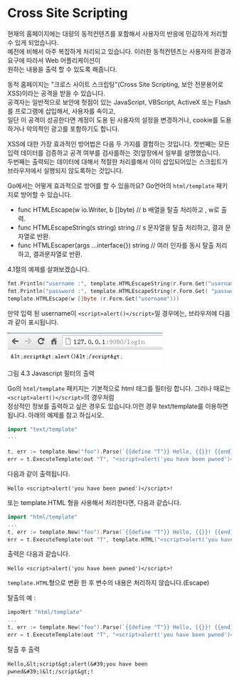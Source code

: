 # Cross Site Scripting

현재의 홈페이지에는 대량의 동적컨텐츠를 포함해서 사용자의 반응에 민감하게 처리할 수 있게 되었습니다.    
예전에 비해서 아주 복잡하게 처리되고 있습니다. 이러한 동적컨텐츠는 사용자의 환경과 요구에 따라서  Web 어플리케이션이   
원하는 내용을 출력 할 수 있도록 해줍니다.    

동적 홈페이지는 "크로스 사이트 스크립팅"(Cross Site Scripting,  보안 전문용어로 XSS)이라는 공격을 받을 수 있습니다.   
공격자는 일반적으로 보안에 헛점이 있는 JavaScript, VBScript, ActiveX 또는 Flash를 프로그램에 삽입해서, 사용자를 속이고,      
일단 이 공격이 성​​공한다면 계정이 도용 된 사용자의 설정을 변경하거나, cookie를 도용하거나 악의적인 광고를 포함하기도 합니다.  

XSS에 대한 가장 효과적인 방어법은 다음 두 가지를 결합하는 것입니다.
첫번째는 모든 입력 데이터를 검증하고 공격 여부를 검사​​를하는 것(앞장에서 일부를 설명했습니다.   
두번째는 출력되는 데이터에 대해서 적절한 처리를해서 이미 삽입되어있는 스크립트가 브라우저에서 실행되지 않도록하는 것입니다.   

Go에서는 어떻게 효과적으로 방어를 할 수 있을까요? Go언어의 `html/template` 패키지로 방어할 수 있습니다.    

- func HTMLEscape(w io.Writer, b []byte)       // b 배열을 탈출 처리하고 , w로 출력.
- func HTMLEscapeString(s string) string       // s 문자열을 탈출 처리하고, 결과 문자열로 반환.
- func HTMLEscaper(args ...interface{}) string // 여러 인자를 동시 탈출 처리하고, 결과문자열로 반환.


4.1절의 예제를 살펴보겠습니다.    
``` Go
fmt.Println("username :", template.HTMLEscapeString(r.Form.Get("username")))  // 서버 측에 출력
fmt.Println("password :", template.HTMLEscapeString(r.Form.Get( "password")))
template.HTMLEscape(w []byte (r.Form.Get("username")))                        // 클라이언트에 출력
```

만약 입력 된 username이 `<script>alert()</script>`일 경우에는, 브라우저에 다음과 같이 표시됩니다.

![](images/4.3.escape.png)   
그림 4.3 Javascript 필터의 출력   

Go의 `html/template` 패키지는 기본적으로 html 태그를 필터링 합니다. 그러나 때로는 `<script>alert()</script>`의 경우처럼  
정상적인 정보를 출력하고 싶은 경우도 있습니다.이런 경우 text/template를 이용하면 됩니다. 아래의 예제를 참고 하십시오.  

``` Go
import "text/template"
...

t, err := template.New("foo").Parse(`{{define "T"}} Hello, {{}}! {{end}}`)
err = t.ExecuteTemplate(out "T", "<script>alert('you have been pwned')</script>")
```

다음과 같이 출력됩니다. 

`Hello <script>alert('you have been pwned')</script>!`

또는 template.HTML 형을 사용해서 처리한다면, 다음과 같습니다. 
``` Go
import "html/template"
...
t, err := template.New("foo").Parse(`{{define "T"}} Hello, {{}}! {{end}}`)
err = t.ExecuteTemplate(out "T", template.HTML("<script>alert('you have been pwned')</script>"))
```
출력은 다음과 같습니다. 

`Hello <script>alert('you have been pwned')</script>!`

`template.HTML`형으로 변환 한 후 변수의 내용은 처리하지 않습니다.(Escape)

탈출의 예 :
``` Go
impo해rt "html/template"
...
t, err := template.New("foo").Parse(`{{define "T"}} Hello, {{}}! {{end}}`)
err = t.ExecuteTemplate(out "T", "<script>alert('you have been pwned')</script>")
```
탈출 후 출력 

`Hello,&lt;script&gt;alert(&#39;you have been pwned&#39;)&lt;/script&gt;!`
